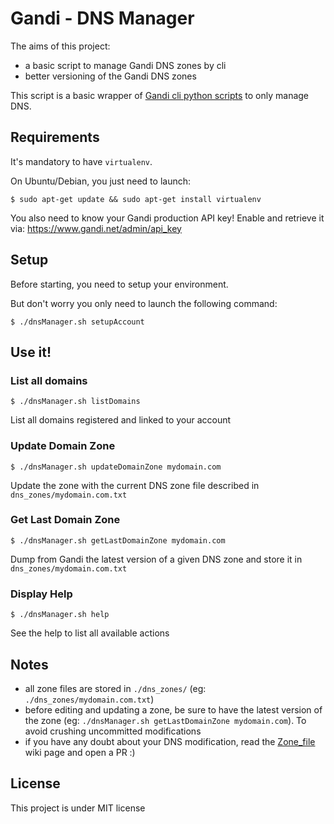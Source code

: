 # Gandi - DNS Manager

The aims of this project:
* a basic script to manage Gandi DNS zones by cli
* better versioning of the Gandi DNS zones

This script is a basic wrapper of [Gandi cli python scripts](https://github.com/Gandi/gandi.cli)
to only manage DNS.


## Requirements
It's mandatory to have `virtualenv`.

On Ubuntu/Debian, you just need to launch:
```
$ sudo apt-get update && sudo apt-get install virtualenv
```

You also need to know your Gandi production API key!
Enable and retrieve it via: https://www.gandi.net/admin/api_key


## Setup
Before starting, you need to setup your environment.

But don't worry you only need to launch the following command:
```
$ ./dnsManager.sh setupAccount
```


## Use it!

### List all domains
```
$ ./dnsManager.sh listDomains
```
List all domains registered and linked to your account

### Update Domain Zone
```
$ ./dnsManager.sh updateDomainZone mydomain.com
```
Update the zone with the current DNS zone file described in `dns_zones/mydomain.com.txt`

### Get Last Domain Zone
```
$ ./dnsManager.sh getLastDomainZone mydomain.com
```
Dump from Gandi the latest version of a given DNS zone and store it in `dns_zones/mydomain.com.txt`

### Display Help
```
$ ./dnsManager.sh help
```
See the help to list all available actions


## Notes
 * all zone files are stored in `./dns_zones/` (eg: `./dns_zones/mydomain.com.txt`)
 * before editing and updating a zone, be sure to have the latest version of the zone (eg: `./dnsManager.sh getLastDomainZone mydomain.com`). To avoid crushing uncommitted modifications
 * if you have any doubt about your DNS modification, read the [Zone_file](https://en.wikipedia.org/wiki/Zone_file) wiki page and open a PR :)


## License
This project is under MIT license
